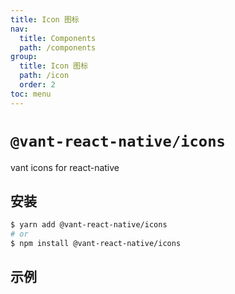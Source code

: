 ```yaml
---
title: Icon 图标
nav:
  title: Components
  path: /components
group:
  title: Icon 图标
  path: /icon
  order: 2
toc: menu
---
```


# `@vant-react-native/icons`

vant icons for react-native

## 安装

```sh
$ yarn add @vant-react-native/icons
# or
$ npm install @vant-react-native/icons
```

## 示例

<code src="../../../example/IconList/index.tsx" hideActions='["CSB"]'></code>
